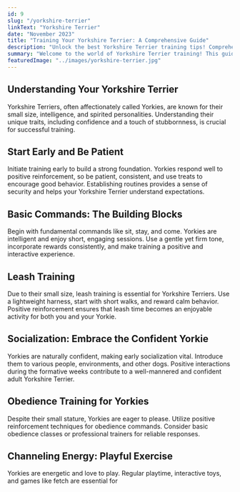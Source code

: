 ```yaml
---
id: 9
slug: "/yorkshire-terrier"
linkText: "Yorkshire Terrier"
date: "November 2023"
title: "Training Your Yorkshire Terrier: A Comprehensive Guide"
description: "Unlock the best Yorkshire Terrier training tips! Comprehensive guide for effective techniques. Elevate your Yorkie's behavior with expert insights."
summary: "Welcome to the world of Yorkshire Terrier training! This guide is designed to help you navigate the nuances of training these charming and pint-sized companions. Discover effective techniques and positive reinforcement strategies for a joyful training experience with your Yorkshire Terrier."
featuredImage: "../images/yorkshire-terrier.jpg"
---
```


## Understanding Your Yorkshire Terrier

Yorkshire Terriers, often affectionately called Yorkies, are known for their small size, intelligence, and spirited personalities. Understanding their unique traits, including confidence and a touch of stubbornness, is crucial for successful training.

## Start Early and Be Patient

Initiate training early to build a strong foundation. Yorkies respond well to positive reinforcement, so be patient, consistent, and use treats to encourage good behavior. Establishing routines provides a sense of security and helps your Yorkshire Terrier understand expectations.

## Basic Commands: The Building Blocks

Begin with fundamental commands like sit, stay, and come. Yorkies are intelligent and enjoy short, engaging sessions. Use a gentle yet firm tone, incorporate rewards consistently, and make training a positive and interactive experience.

## Leash Training

Due to their small size, leash training is essential for Yorkshire Terriers. Use a lightweight harness, start with short walks, and reward calm behavior. Positive reinforcement ensures that leash time becomes an enjoyable activity for both you and your Yorkie.

## Socialization: Embrace the Confident Yorkie

Yorkies are naturally confident, making early socialization vital. Introduce them to various people, environments, and other dogs. Positive interactions during the formative weeks contribute to a well-mannered and confident adult Yorkshire Terrier.

## Obedience Training for Yorkies

Despite their small stature, Yorkies are eager to please. Utilize positive reinforcement techniques for obedience commands. Consider basic obedience classes or professional trainers for reliable responses.

## Channeling Energy: Playful Exercise

Yorkies are energetic and love to play. Regular playtime, interactive toys, and games like fetch are essential for
